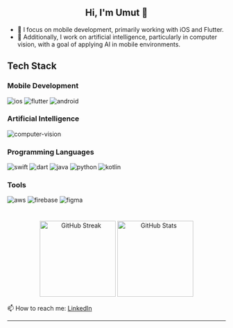 
<h2 align="center">Hi, I'm Umut 👋</h2>

- 📱 I focus on mobile development, primarily working with iOS and Flutter.
- 🤖 Additionally, I work on artificial intelligence, particularly in computer vision, with a goal of applying AI in mobile environments.

## Tech Stack

### Mobile Development
<p>
  <img src="https://img.shields.io/badge/iOS-000000?style=for-the-badge&logo=apple&logoColor=white" alt="ios"/>
  <img src="https://img.shields.io/badge/Flutter-02569B?style=for-the-badge&logo=flutter&logoColor=white" alt="flutter"/>
  <img src="https://img.shields.io/badge/Android-3DDC84?style=for-the-badge&logo=android&logoColor=white" alt="android"/>
</p>

### Artificial Intelligence
<p>
  <img src="https://img.shields.io/badge/Computer_Vision-FF6F00?style=for-the-badge&logo=opencv&logoColor=white" alt="computer-vision"/>
</p>

### Programming Languages
<p>
  <img src="https://img.shields.io/badge/Swift-FA7343?style=for-the-badge&logo=swift&logoColor=white" alt="swift"/>
  <img src="https://img.shields.io/badge/Dart-0175C2?style=for-the-badge&logo=dart&logoColor=white" alt="dart"/>
  <img src="https://img.shields.io/badge/Java-007396?style=for-the-badge&logo=java&logoColor=white" alt="java"/>
  <img src="https://img.shields.io/badge/Python-3776AB?style=for-the-badge&logo=python&logoColor=white" alt="python"/>
  <img src="https://img.shields.io/badge/Kotlin-0095D5?style=for-the-badge&logo=kotlin&logoColor=white" alt="kotlin"/>
</p>

### Tools
<p>
  <img src="https://img.shields.io/badge/AWS-232F3E?style=for-the-badge&logo=amazon-aws&logoColor=white" alt="aws"/>
  <img src="https://img.shields.io/badge/Firebase-FFCA28?style=for-the-badge&logo=firebase&logoColor=white" alt="firebase"/>
  <img src="https://img.shields.io/badge/Figma-F24E1E?style=for-the-badge&logo=figma&logoColor=white" alt="figma"/>
</p>

#

<p align="center">
  <img src="https://github-readme-streak-stats.herokuapp.com/?user=umutulasdemir&theme=dark&hide_border=true&background=000000" alt="GitHub Streak" height="175"/>
  <img src="https://github-readme-stats.vercel.app/api?username=umutulasdemir&show_icons=true&count_private=true&hide=issues&theme=dark&hide_border=true&bg_color=000000" alt="GitHub Stats" height="175"/>
</p>

📫 How to reach me: [LinkedIn](https://www.linkedin.com/in/umut-ulaş-demir-3769a51bb/)

---
